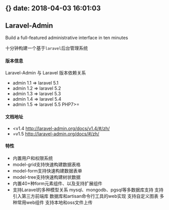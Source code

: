 {}
date: 2018-04-03 16:01:03
---
## Laravel-Admin

Build a full-featured administrative interface in ten minutes

十分钟构建一个基于`laravel`后台管理系统

#### 版本信息

Laravel-Admin 与 Laravel 版本依赖关系

- admin 1.1 => laravel 5.1
- admin 1.2 => laravel 5.2
- admin 1.3 => laravel 5.3
- admin 1.4 => laravel 5.4
- admin 1.5 => laravel 5.5 PHP7>=

#### 文档地址

- <v1.4 http://laravel-admin.org/docs/v1.4/#/zh/
- =v1.5 http://laravel-admin.org/docs/#/zh/


#### 特性

- 内置用户和权限系统
- model-grid支持快速构建数据表格
- model-form支持快速构建数据表单
- model-tree支持快速构建树状数据
- 内置40+种form元素组件、以及支持扩展组件
- 支持Laravel的多种模型关系
mysql、mongodb、pgsql等多数据库支持
支持引入第三方前端库
数据库和artisan命令行工具的web实现
支持自定义图表
多种常用web组件
支持本地和oss文件上传